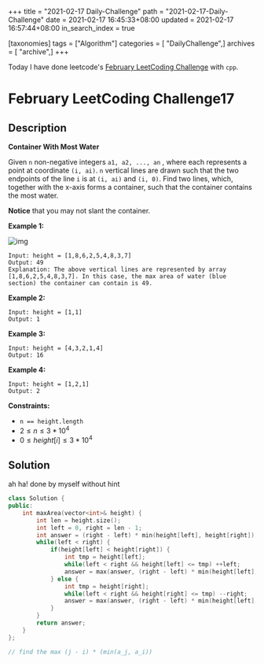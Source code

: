 +++
title = "2021-02-17 Daily-Challenge"
path = "2021-02-17-Daily-Challenge"
date = 2021-02-17 16:45:33+08:00
updated = 2021-02-17 16:57:44+08:00
in_search_index = true

[taxonomies]
tags = ["Algorithm"]
categories = [ "DailyChallenge",]
archives = [ "archive",]
+++

Today I have done leetcode's [February LeetCoding Challenge](https://leetcode.com/explore/challenge/card/february-leetcoding-challenge-2021/586/week-3-february-15th-february-21st/3643/) with `cpp`.

<!-- more -->

# February LeetCoding Challenge17

## Description

**Container With Most Water**

Given `n` non-negative integers `a1, a2, ..., an` , where each represents a point at coordinate `(i, ai)`. `n` vertical lines are drawn such that the two endpoints of the line `i` is at `(i, ai)` and `(i, 0)`. Find two lines, which, together with the x-axis forms a container, such that the container contains the most water.

**Notice** that you may not slant the container.

 

**Example 1:**

![img](https://s3-lc-upload.s3.amazonaws.com/uploads/2018/07/17/question_11.jpg)

```
Input: height = [1,8,6,2,5,4,8,3,7]
Output: 49
Explanation: The above vertical lines are represented by array [1,8,6,2,5,4,8,3,7]. In this case, the max area of water (blue section) the container can contain is 49.
```

**Example 2:**

```
Input: height = [1,1]
Output: 1
```

**Example 3:**

```
Input: height = [4,3,2,1,4]
Output: 16
```

**Example 4:**

```
Input: height = [1,2,1]
Output: 2
```

 

**Constraints:**

- `n == height.length`
- $2 \le n \le 3 * 10^4$
- $0 \le height[i] \le 3 * 10^4$

## Solution

ah ha! done by myself without hint

``` cpp
class Solution {
public:
    int maxArea(vector<int>& height) {
        int len = height.size();
        int left = 0, right = len - 1;
        int answer = (right - left) * min(height[left], height[right]);
        while(left < right) {
            if(height[left] < height[right]) {
                int tmp = height[left];
                while(left < right && height[left] <= tmp) ++left;
                answer = max(answer, (right - left) * min(height[left], height[right]));
            } else {
                int tmp = height[right];
                while(left < right && height[right] <= tmp) --right;
                answer = max(answer, (right - left) * min(height[left], height[right]));
            }
        }
        return answer;
    }
};

// find the max (j - i) * (min(a_j, a_i))
```